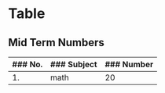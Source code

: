 
# **Table**
## **Mid Term Numbers**
  

  | ### **No.** | ### **Subject** | ### **Number** |
   | ----------- | --------------- | -------------- |
   | 1.           |   math          |  20            |